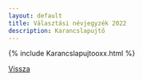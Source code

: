 ```yaml
---
layout: default
title: Választási névjegyzék 2022
description: Karancslapujtő
---
```


{% include Karancslapujtooxx.html %}

[Vissza](./)